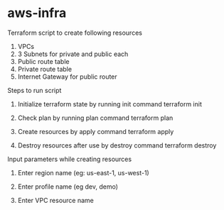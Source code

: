 # aws-infra

Terraform script to create following resources
1. VPCs
2. 3 Subnets for private and public each
3. Public route table
4. Private route table
5. Internet Gateway for public router

Steps to run script

1. Initialize terraform state by running init command
terraform init

2. Check plan by running plan command
terraform plan

3. Create resources by apply command
terraform apply

4. Destroy resources after use by destroy command
terraform destroy


Input parameters while creating resources
1. Enter region name (eg: us-east-1, us-west-1)

2. Enter profile name (eg dev, demo)

3. Enter VPC resource name